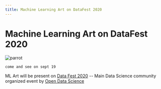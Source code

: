 ```yaml
---
title: Machine Learning Art on DataFest 2020
---
```

# Machine Learning Art on DataFest 2020
![parrot](https://fest.ai/2020/static/img/design/fest_global_white_fill.svg)

```come and see on sept 19```

ML Art will be present on [Data Fest 2020](https://fest.ai/2020) -- Main Data Science community organized event by [Open Data Science](https://ods.ai)

